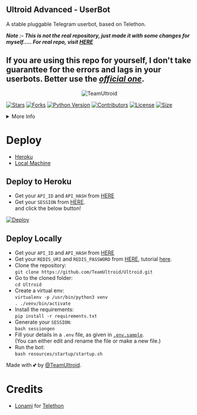 ## Ultroid Advanced - UserBot
A stable pluggable Telegram userbot, based on Telethon.

<b><i>Note :- 
This is not the real repository, just made it with some changes for myself.....
For real repo, visit [HERE](https://github.com/TeamUltroid/Ultroid)</i></b>

## If you are using this repo for yourself, I don't take guaranttee for the errors and lags in your userbots. Better use the <b><i><u>[official one](https://github.com/TeamUltroid/Ultroid)</u></i></b>.

<p align="center">
  <img src="./resources/extras/logo_rdm.png" alt="TeamUltroid">
</p>

[![Stars](https://img.shields.io/github/stars/madboy482/Ultroid-Advanced?style=social)](https://github.com/madboy482/Ultroid-Advanced/stargazers)
[![Forks](https://img.shields.io/github/forks/madboy482/Ultroid-Advanced?style=social)](https://github.com/madboy482/Ultroid-Advanced/fork)
[![Python Version](https://img.shields.io/badge/Python-v3.9-blue)](https://www.python.org/)
[![Contributors](https://img.shields.io/github/contributors/madboy482/Ultroid-Advanced)](https://github.com/madboy482/Ultroid-Advanced/graphs/contributors)
[![License](https://img.shields.io/badge/License-AGPL-blue)](https://github.com/madboy482/Ultroid-Advanced/blob/main/LICENSE)
[![Size](https://img.shields.io/github/repo-size/madboy482/Ultroid-Advanced)](https://github.com/madboy482/Ultroid-Advanced/)

<details>
<summary>More Info</summary>
<br>
  Documentation soon..  <br />
</details>

# Deploy 
- [Heroku](https://github.com/TeamUltroid/Ultroid#Deploy-to-Heroku)
- [Local Machine](https://github.com/madboy482/Ultroid-Advanced#Deploy-Locally)

## Deploy to Heroku
- Get your `API_ID` and `API_HASH` from [HERE](https://my.telegram.org/)    
- Get your `SESSION` from [HERE](https://repl.it/@TeamUltroid/UltroidStringSession#main.py).   
and click the below button!  <br />  

[![Deploy](https://www.herokucdn.com/deploy/button.svg)](https://heroku.com/deploy)

## Deploy Locally
- Get your `API_ID` and `API_HASH` from [HERE](https://my.telegram.org/)
- Get your `REDIS_URI` and `REDIS_PASSWORD` from [HERE](https://redislabs.com), tutorial [here](./resources/extras/redistut.md).
- Clone the repository: <br />
`git clone https://github.com/TeamUltroid/Ultroid.git`
- Go to the cloned folder: <br />
`cd Ultroid`
- Create a virtual env:   <br />
`virtualenv -p /usr/bin/python3 venv`   
`. ./venv/bin/activate`
- Install the requirements:   <br />
`pip install -r requirements.txt`   
- Generate your `SESSION`:   
`bash sessiongen`
- Fill your details in a `.env` file, as given in [`.env.sample`](https://github.com/madboy482/Ultroid-Advanced/blob/main/.env.sample).    
(You can either edit and rename the file or make a new file.)
- Run the bot:   
`bash resources/startup/startup.sh`

Made with 💕 by [@TeamUltroid](https://t.me/TeamUltroid). <br />

# Credits
* [Lonami](https://github.com/LonamiWebs/) for [Telethon](https://github.com/LonamiWebs/Telethon)

